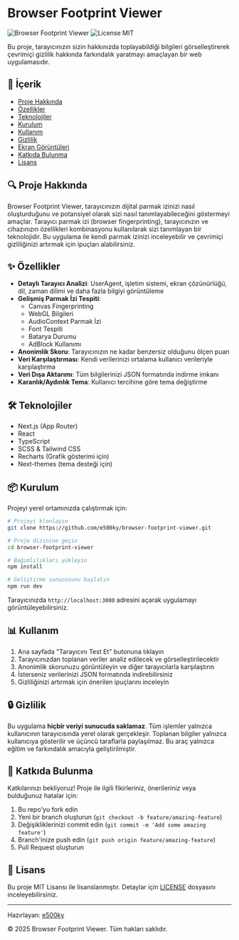 # Browser Footprint Viewer

![Browser Footprint Viewer](https://img.shields.io/badge/Version-1.0.0-brightgreen) ![License MIT](https://img.shields.io/badge/License-MIT-blue)

Bu proje, tarayıcınızın sizin hakkınızda toplayabildiği bilgileri görselleştirerek çevrimiçi gizlilik hakkında farkındalık yaratmayı amaçlayan bir web uygulamasıdır.

## 📑 İçerik

- [Proje Hakkında](#proje-hakkında)
- [Özellikler](#özellikler)
- [Teknolojiler](#teknolojiler)
- [Kurulum](#kurulum)
- [Kullanım](#kullanım)
- [Gizlilik](#gizlilik)
- [Ekran Görüntüleri](#ekran-görüntüleri)
- [Katkıda Bulunma](#katkıda-bulunma)
- [Lisans](#lisans)

## 🔍 Proje Hakkında

Browser Footprint Viewer, tarayıcınızın dijital parmak izinizi nasıl oluşturduğunu ve potansiyel olarak sizi nasıl tanımlayabileceğini göstermeyi amaçlar. Tarayıcı parmak izi (browser fingerprinting), tarayıcınızın ve cihazınızın özellikleri kombinasyonu kullanılarak sizi tanımlayan bir teknolojidir. Bu uygulama ile kendi parmak izinizi inceleyebilir ve çevrimiçi gizliliğinizi artırmak için ipuçları alabilirsiniz.

## ✨ Özellikler

- **Detaylı Tarayıcı Analizi**: UserAgent, işletim sistemi, ekran çözünürlüğü, dil, zaman dilimi ve daha fazla bilgiyi görüntüleme
- **Gelişmiş Parmak İzi Tespiti**:
  - Canvas Fingerprinting
  - WebGL Bilgileri
  - AudioContext Parmak İzi
  - Font Tespiti
  - Batarya Durumu
  - AdBlock Kullanımı
- **Anonimlik Skoru**: Tarayıcınızın ne kadar benzersiz olduğunu ölçen puan
- **Veri Karşılaştırması**: Kendi verilerinizi ortalama kullanıcı verileriyle karşılaştırma
- **Veri Dışa Aktarımı**: Tüm bilgilerinizi JSON formatında indirme imkanı
- **Karanlık/Aydınlık Tema**: Kullanıcı tercihine göre tema değiştirme

## 🛠️ Teknolojiler

- Next.js (App Router)
- React
- TypeScript
- SCSS & Tailwind CSS
- Recharts (Grafik gösterimi için)
- Next-themes (tema desteği için)

## 📦 Kurulum

Projeyi yerel ortamınızda çalıştırmak için:

```bash
# Projeyi klonlayın
git clone https://github.com/e500ky/browser-footprint-viewer.git

# Proje dizinine geçin
cd browser-footprint-viewer

# Bağımlılıkları yükleyin
npm install

# Geliştirme sunucusunu başlatın
npm run dev
```

Tarayıcınızda `http://localhost:3000` adresini açarak uygulamayı görüntüleyebilirsiniz.

## 📊 Kullanım

1. Ana sayfada "Tarayıcını Test Et" butonuna tıklayın
2. Tarayıcınızdan toplanan veriler analiz edilecek ve görselleştirilecektir
3. Anonimlik skorunuzu görüntüleyin ve diğer tarayıcılarla karşılaştırın
4. İsterseniz verilerinizi JSON formatında indirebilirsiniz
5. Gizliliğinizi artırmak için önerilen ipuçlarını inceleyin

## 🔒 Gizlilik

Bu uygulama **hiçbir veriyi sunucuda saklamaz**. Tüm işlemler yalnızca kullanıcının tarayıcısında yerel olarak gerçekleşir. Toplanan bilgiler yalnızca kullanıcıya gösterilir ve üçüncü taraflarla paylaşılmaz. Bu araç yalnızca eğitim ve farkındalık amacıyla geliştirilmiştir.

## 👥 Katkıda Bulunma

Katkılarınızı bekliyoruz! Proje ile ilgili fikirleriniz, önerileriniz veya bulduğunuz hatalar için:

1. Bu repo'yu fork edin
2. Yeni bir branch oluşturun (`git checkout -b feature/amazing-feature`)
3. Değişikliklerinizi commit edin (`git commit -m 'Add some amazing feature'`)
4. Branch'inize push edin (`git push origin feature/amazing-feature`)
5. Pull Request oluşturun

## 📄 Lisans

Bu proje MIT Lisansı ile lisanslanmıştır. Detaylar için [LICENSE](LICENSE) dosyasını inceleyebilirsiniz.

---

Hazırlayan: [e500ky](https://github.com/e500ky)

© 2025 Browser Footprint Viewer. Tüm hakları saklıdır.
